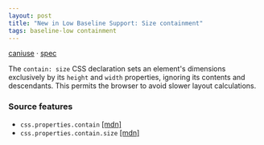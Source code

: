 ```yaml
---
layout: post
title: "New in Low Baseline Support: Size containment"
tags: baseline-low containment
---
```


[caniuse](https://caniuse.com/?search=contain-size) · [spec](https://drafts.csswg.org/css-contain-2/#containment-size)

The `contain: size` CSS declaration sets an element's dimensions exclusively by its `height` and `width` properties, ignoring its contents and descendants. This permits the browser to avoid slower layout calculations.

### Source features

- ``css.properties.contain`` [[mdn]](https://developer.mozilla.org/en-US/search?q=css.properties.contain)
- ``css.properties.contain.size`` [[mdn]](https://developer.mozilla.org/en-US/search?q=css.properties.contain.size)
